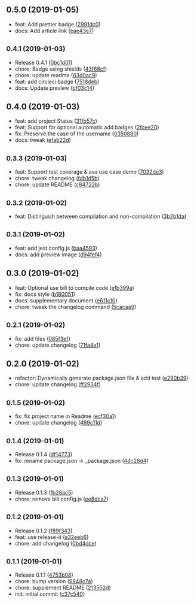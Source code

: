 ## 0.5.0 (2019-01-05)

* feat: Add prettier badge ([2991dc0](https://github.com/HcySunYang/sao-hcy-nm/commit/2991dc0))
* docs: Add article link ([eae43e7](https://github.com/HcySunYang/sao-hcy-nm/commit/eae43e7))



## <small>0.4.1 (2019-01-03)</small>

* Release 0.4.1 ([0bc1d01](https://github.com/HcySunYang/sao-hcy-nm/commit/0bc1d01))
* chore: Badge using shields ([43f68cf](https://github.com/HcySunYang/sao-hcy-nm/commit/43f68cf))
* chore: update readme ([63d0ac9](https://github.com/HcySunYang/sao-hcy-nm/commit/63d0ac9))
* feat: add circleci badge ([7518deb](https://github.com/HcySunYang/sao-hcy-nm/commit/7518deb))
* docs: Update preview ([bf03c14](https://github.com/HcySunYang/sao-hcy-nm/commit/bf03c14))



## 0.4.0 (2019-01-03)

* feat: add project Status ([31fb57c](https://github.com/HcySunYang/sao-hcy-nm/commit/31fb57c))
* feat: Support for optional automatic add badges ([2fcee20](https://github.com/HcySunYang/sao-hcy-nm/commit/2fcee20))
* fix: Preserve the case of the username ([0350880](https://github.com/HcySunYang/sao-hcy-nm/commit/0350880))
* docs: tweak ([efab22d](https://github.com/HcySunYang/sao-hcy-nm/commit/efab22d))



## <small>0.3.3 (2019-01-03)</small>

* feat: Support test coverage & ava use case demo ([7032de3](https://github.com/HcySunYang/sao-hcy-nm/commit/7032de3))
* chore: tweak changelog ([fdb1d5b](https://github.com/HcySunYang/sao-hcy-nm/commit/fdb1d5b))
* chore: update README ([c84722b](https://github.com/HcySunYang/sao-hcy-nm/commit/c84722b))



## <small>0.3.2 (2019-01-02)</small>

* feat: Distinguish between compilation and non-compilation ([3b2b1da](https://github.com/HcySunYang/sao-hcy-nm/commit/3b2b1da))



## <small>0.3.1 (2019-01-02)</small>

* feat: add jest.config.js ([baa4593](https://github.com/HcySunYang/sao-hcy-nm/commit/baa4593))
* docs: add preview image ([d94fef4](https://github.com/HcySunYang/sao-hcy-nm/commit/d94fef4))



## 0.3.0 (2019-01-02)

* feat: Optional use bili to compile code ([efb399a](https://github.com/HcySunYang/sao-hcy-nm/commit/efb399a))
* fix: docs style ([b180051](https://github.com/HcySunYang/sao-hcy-nm/commit/b180051))
* docs: supplementary document ([e611c10](https://github.com/HcySunYang/sao-hcy-nm/commit/e611c10))
* chore: tweak the changelog command ([5cacaa9](https://github.com/HcySunYang/sao-hcy-nm/commit/5cacaa9))



## <small>0.2.1 (2019-01-02)</small>

* fix: add files ([085f3ef](https://github.com/HcySunYang/sao-hcy-nm/commit/085f3ef))
* chore: update changelog ([71fa4e1](https://github.com/HcySunYang/sao-hcy-nm/commit/71fa4e1))



## 0.2.0 (2019-01-02)

* refactor: Dynamically generate package.json file & add test ([e290b39](https://github.com/HcySunYang/sao-hcy-nm/commit/e290b39))
* chore: update changelog ([ff2934f](https://github.com/HcySunYang/sao-hcy-nm/commit/ff2934f))



## <small>0.1.5 (2019-01-02)</small>

* fix: fix project name in Readme ([ecf30a1](https://github.com/HcySunYang/sao-hcy-nm/commit/ecf30a1))
* chore: update changelog ([499c11d](https://github.com/HcySunYang/sao-hcy-nm/commit/499c11d))



## <small>0.1.4 (2019-01-01)</small>

* Release 0.1.4 ([df14773](https://github.com/HcySunYang/sao-hcy-nm/commit/df14773))
* fix: rename package.json -> _package.json ([4dc28d4](https://github.com/HcySunYang/sao-hcy-nm/commit/4dc28d4))



## <small>0.1.3 (2019-01-01)</small>

* Release 0.1.3 ([1b28ac5](https://github.com/HcySunYang/sao-hcy-nm/commit/1b28ac5))
* chore: remove bili.config.js ([ee8dca7](https://github.com/HcySunYang/sao-hcy-nm/commit/ee8dca7))



## <small>0.1.2 (2019-01-01)</small>

* Release 0.1.2 ([f89f343](https://github.com/HcySunYang/sao-hcy-nm/commit/f89f343))
* feat: use release-it ([a32eeb6](https://github.com/HcySunYang/sao-hcy-nm/commit/a32eeb6))
* chore: add changelog ([0bd4dce](https://github.com/HcySunYang/sao-hcy-nm/commit/0bd4dce))



## <small>0.1.1 (2019-01-01)</small>

* Release 0.1.1 ([4753b08](https://github.com/HcySunYang/sao-hcy-nm/commit/4753b08))
* chore: bump version ([9848c7a](https://github.com/HcySunYang/sao-hcy-nm/commit/9848c7a))
* chore: supplement README ([213552d](https://github.com/HcySunYang/sao-hcy-nm/commit/213552d))
* init: initial commit ([c37c540](https://github.com/HcySunYang/sao-hcy-nm/commit/c37c540))



